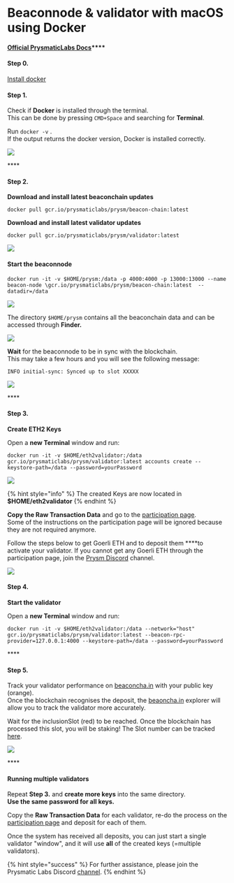 # Beaconnode & validator with macOS using Docker

####  [Official **PrysmaticLabs Docs**](https://docs.prylabs.network/docs/getting-started/)\*\*\*\*

#### Step 0. 

[Install docker ](https://docs.docker.com/docker-for-mac/install/)

#### **Step 1.**

Check if **Docker** is installed through the terminal.   
This can be done by pressing `CMD+Space` and searching for **Terminal**.

Run `docker -v` .  
If the output returns the docker version, Docker is installed correctly.

![](../../.gitbook/assets/image%20%2818%29.png)

\*\*\*\*

#### **Step 2.**

**Download and install latest beaconchain updates**

`docker pull gcr.io/prysmaticlabs/prysm/beacon-chain:latest`

**Download and install latest validator updates**

`docker pull gcr.io/prysmaticlabs/prysm/validator:latest`

![](../../.gitbook/assets/image%20%282%29.png)

#### **Start the beaconnode**

`docker run -it -v $HOME/prysm:/data -p 4000:4000 -p 13000:13000 --name beacon-node \gcr.io/prysmaticlabs/prysm/beacon-chain:latest  --datadir=/data`

![](../../.gitbook/assets/image%20%287%29.png)

The directory `$HOME/prysm` contains all the beaconchain data and can be accessed through **Finder.**

![](../../.gitbook/assets/image%20%2820%29.png)

**Wait** for the beaconnode to be in sync with the blockchain.   
This may take a few hours and you will see the following message:

`INFO initial-sync: Synced up to slot XXXXX`

![](../../.gitbook/assets/image%20%281%29.png)

\*\*\*\*

#### **Step 3.**

**Create ETH2 Keys**

Open a **new Terminal** window and run:

`docker run -it -v $HOME/eth2validator:/data gcr.io/prysmaticlabs/prysm/validator:latest accounts create --keystore-path=/data --password=yourPassword`

![](../../.gitbook/assets/image.png)

{% hint style="info" %}
The created Keys are now located in **$HOME/eth2validator** 
{% endhint %}

**Copy the Raw Transaction Data** and go to the [participation page](https://prylabs.net/participate).  
Some of the instructions on the participation page will be ignored because they are not required anymore. 

Follow the steps below to get Goerli ETH and to deposit them ****to activate your validator. If you cannot get any Goerli ETH through the participation page, join the [Prysm Discord](https://discord.gg/wJW7Rjk) channel.

![](../../.gitbook/assets/image%20%2822%29.png)

#### **Step 4.**

**Start the validator**

Open a **new Terminal** window and run:

`docker run -it -v $HOME/eth2validator:/data --network="host" gcr.io/prysmaticlabs/prysm/validator:latest --beacon-rpc-provider=127.0.0.1:4000 --keystore-path=/data --password=yourPassword`

\*\*\*\*

#### **Step 5.**

Track your validator performance on [beaconcha.in](https://beaconcha.in/dashboard?validators=) with your public key \(orange\).   
Once the blockchain recognises the deposit, the [beaoncha.in](https://beaconcha.in/) explorer will allow you to track the validator more accurately.

Wait for the inclusionSlot \(red\) to be reached. Once the blockchain has processed this slot, you will be staking! The Slot number can be tracked [here](https://beaconcha.in/blocks).

![](../../.gitbook/assets/image%20%2835%29.png)

\*\*\*\*

#### **Running multiple validators** 

Repeat **Step 3.** and **create more keys** into the same directory.   
**Use the same password for all keys.**

Copy the **Raw Transaction Data** for each validator, re-do the process on the [participation page](https://prylabs.net/participate) and deposit for each of them.

Once the system has received all deposits, you can just start a single validator "window", and it will use **all** of the created keys \(=multiple validators\).

{% hint style="success" %}
For further assistance, please join the Prysmatic Labs Discord [channel](https://discord.gg/wJW7Rjk).
{% endhint %}



